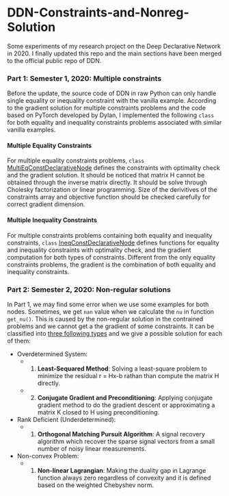 # DDN-Constraints-and-Nonreg-Solution
Some experiments of my research project on the Deep Declarative Network in 2020. I finally updated this repo and the main sections have been merged to the official public repo of DDN. 

### Part 1: Semester 1, 2020: Multiple constraints

Before the update, the source code of DDN in raw Python can only handle single equality or inequality constraint with the vanilla example. According to the gradient solution for multiple constraints problems and the code based on PyTorch developed by Dylan, I implemented the following `class` for both equality and inequality constraints problems associated with similar vanilla examples.  

#### Multiple Equality Constraints
For multiple equality constraints problems, `class` [MultiEqConstDeclarativeNode](https://github.com/suikei-wang/DDN-Constraints-and-Nonreg-Solution/blob/master/multiple_constraints/ddn/basic/node.py#L374) defines the constraints with optimality check and the gradient solution. It should be noticed that matrix H cannot be obtained through the inverse matrix directly. It should be solve through Cholesky factorization or linear programming. Size of the derivitives of the constraints array and objective function should be checked carefully for correct gradient dimension.   

#### Multiple Inequality Constraints
For multiple constraints problems containing both equality and inequality constraints, `class` [IneqConstDeclarativeNode](https://github.com/suikei-wang/DDN-Constraints-and-Nonreg-Solution/blob/master/multiple_constraints/ddn/basic/node.py#L193) defines functions for equality and inequality constraints with optimality check, and the gradient computation for both types of constraints. Different from the only equality constraints problems, the gradient is the combination of both equality and inequality constraints.


### Part 2: Semester 2, 2020: Non-regular solutions
In Part 1, we may find some error when we use some examples for both nodes. Sometimes, we get `nan` value when we calculate the `nu` in function `get_nu()`. This is caused by the non-regular solution in the contrained problems and we cannot get a the gradient of some constraints. 
It can be classified into [three following types](https://github.com/suikei-wang/DDN-Constraints-and-Nonreg-Solution/blob/master/multiple_constraints/07_non_regular_points.ipynb) and we give a possible solution for each of them:
- Overdetermined System: 
  - 1. **Least-Sequared Method**: Solving a least-square problem to minimize the residual r = Hx-b rathan than compute the matrix H directly.
  - 2. **Conjugate Gradient and Preconditioning**: Applying conjugate gradient method to do the gradient descent or approximating a matrix K closed to H using preconditioning.
- Rank Deficient (Underdetermined): 
  - 1. **Orthogonal Matching Pursuit Algorithm**: A signal recovery algorithm which recover the sparse signal vectors from a small number of noisy linear measurements.
- Non-convex Problem:
  - 1. **Non-linear Lagrangian**: Making the duality gap in Lagrange function always zero regardless of convexity and it is defined based on the weighted Chebyshev norm. 

